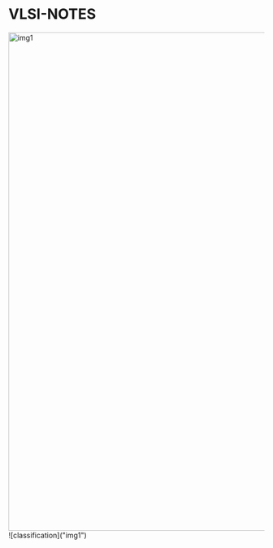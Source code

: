 # VLSI-NOTES
<img width="1389" height="981" alt="img1" src="https://github.com/user-attachments/assets/58efc657-cb09-4013-a09e-05f4d3754c98" />
![classification]("img1")
